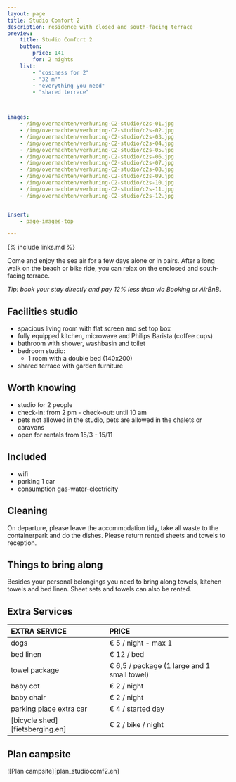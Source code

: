 ```yaml
---
layout: page
title: Studio Comfort 2
description: residence with closed and south-facing terrace
preview:
    title: Studio Comfort 2
    button:
        price: 141
        for: 2 nights
    list:
        - "cosiness for 2"
        - "32 m²"
        - "everything you need"
        - "shared terrace"



images:
    - /img/overnachten/verhuring-C2-studio/c2s-01.jpg
    - /img/overnachten/verhuring-C2-studio/c2s-02.jpg
    - /img/overnachten/verhuring-C2-studio/c2s-03.jpg
    - /img/overnachten/verhuring-C2-studio/c2s-04.jpg
    - /img/overnachten/verhuring-C2-studio/c2s-05.jpg
    - /img/overnachten/verhuring-C2-studio/c2s-06.jpg
    - /img/overnachten/verhuring-C2-studio/c2s-07.jpg
    - /img/overnachten/verhuring-C2-studio/c2s-08.jpg
    - /img/overnachten/verhuring-C2-studio/c2s-09.jpg
    - /img/overnachten/verhuring-C2-studio/c2s-10.jpg
    - /img/overnachten/verhuring-C2-studio/c2s-11.jpg
    - /img/overnachten/verhuring-C2-studio/c2s-12.jpg


insert:
    - page-images-top

---
```


{% include links.md %}

Come and enjoy the sea air for a few days alone or in pairs. After a long walk on the beach or bike ride, you can relax on the enclosed and south-facing terrace.

*Tip: book your stay directly and pay 12% less than via Booking or AirBnB.*

## Facilities studio

- spacious living room with flat screen and set top box
- fully equipped kitchen, microwave and Philips Barista (coffee cups)
- bathroom with shower, washbasin and toilet
- bedroom studio:
    - 1 room with a double bed (140x200)
- shared terrace with garden furniture

## Worth knowing

- studio for 2 people
- check-in: from 2 pm - check-out: until 10 am
- pets not allowed in the studio, pets are allowed in the chalets or caravans
- open for rentals from 15/3 - 15/11


## Included
- wifi
- parking 1 car
- consumption gas-water-electricity

## Cleaning
On departure, please leave the accommodation tidy, take all waste to the containerpark and do the dishes. Please return rented sheets and towels to reception.

## Things to bring along
Besides your personal belongings you need to bring along towels, kitchen towels and bed linen.
Sheet sets and towels can also be rented.


## Extra Services

EXTRA SERVICE            | PRICE
:-------------------|:-----------|
dogs               | € 5 / night - max 1
bed linen        | € 12 / bed
towel package       | € 6,5 / package (1 large and 1 small towel)
baby cot          | € 2 / night
baby chair         | € 2 / night
parking place extra car  | € 4 / started day
[bicycle shed][fietsberging.en]| € 2 / bike / night


## Plan campsite

![Plan campsite][plan_studiocomf2.en]
